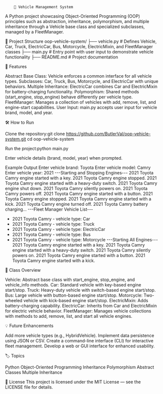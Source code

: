         🚗 Vehicle Management System
        
A Python project showcasing Object-Oriented Programming (OOP) principles such as abstraction, inheritance, polymorphism, and multiple inheritance through a Vehicle base class and specialized subclasses, managed by a FleetManager.


📂 Project Structure
oop-vehicle-system/
├── vehicle.py       # Defines Vehicle, Car, Truck, ElectricCar, Bus, Motorcycle, ElectricMixin, and FleetManager classes
├── main.py         # Entry point with user input to demonstrate vehicle functionality
├── README.md       # Project documentation

🎯 Features

Abstract Base Class: Vehicle enforces a common interface for all vehicle types.
Subclasses: Car, Truck, Bus, Motorcycle, and ElectricCar with unique behaviors.
Multiple Inheritance: ElectricCar combines Car and ElectricMixin for battery-charging functionality.
Polymorphism: Shared methods (start_engine, stop_engine) behave differently per vehicle type.
FleetManager: Manages a collection of vehicles with add, remove, list, and engine-start capabilities.
User Input: main.py accepts user input for vehicle brand, model, and year.

🛠️ How to Run

Clone the repository:git clone https://github.com/ButlerVal/oop-vehicle-system.git
cd oop-vehicle-system


Run the project:python main.py


Enter vehicle details (brand, model, year) when prompted.

Example Output
Enter vehicle brand: Toyota
Enter vehicle model: Camry
Enter vehicle year: 2021
---Starting and Stopping Engines---
2021 Toyota Camry engine started with a key.
2021 Toyota Camry engine stopped.
2021 Toyota Camry engine started with a heavy-duty switch.
2021 Toyota Camry engine shut down.
2021 Toyota Camry silently powers on.
2021 Toyota Camry powers off.
2021 Toyota Camry engine started with a button.
2021 Toyota Camry engine stopped.
2021 Toyota Camry engine started with a kick.
2021 Toyota Camry engine turned off.
2021 Toyota Camry battery charging...
---Fleet Manager Vehicle List---
- 2021 Toyota Camry - vehicle type: Car
- 2021 Toyota Camry - vehicle type: Truck
- 2021 Toyota Camry - vehicle type: ElectricCar
- 2021 Toyota Camry - vehicle type: Bus
- 2021 Toyota Camry - vehicle type: Motorcycle
---Starting All Engines---
2021 Toyota Camry engine started with a key.
2021 Toyota Camry engine started with a heavy-duty switch.
2021 Toyota Camry silently powers on.
2021 Toyota Camry engine started with a button.
2021 Toyota Camry engine started with a kick.

📜 Class Overview

Vehicle: Abstract base class with start_engine, stop_engine, and vehicle_info methods.
Car: Standard vehicle with key-based engine start/stop.
Truck: Heavy-duty vehicle with switch-based engine start/stop.
Bus: Large vehicle with button-based engine start/stop.
Motorcycle: Two-wheeled vehicle with kick-based engine start/stop.
ElectricMixin: Adds battery-charging capability.
ElectricCar: Inherits from Car and ElectricMixin for electric vehicle behavior.
FleetManager: Manages vehicle collections with methods to add, remove, list, and start all vehicle engines.

💡 Future Enhancements

Add more vehicle types (e.g., HybridVehicle).
Implement data persistence using JSON or CSV.
Create a command-line interface (CLI) for interactive fleet management.
Develop a web or GUI interface for enhanced usability.

🏷️ Topics

Python
Object-Oriented Programming
Inheritance
Polymorphism
Abstract Classes
Multiple Inheritance

📄 License
This project is licensed under the MIT License — see the LICENSE file for details.